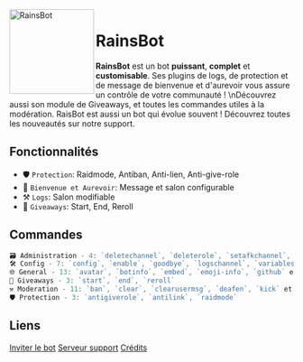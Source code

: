 <img width="150" height="150" align="left" alt="RainsBot" src="https://i.imgur.com/ZE3QXBIh.jpg">  

# RainsBot
**RainsBot** est un bot __puissant__, __complet__ et **customisable**. Ses plugins de logs, de protection et de message de bienvenue et d'aurevoir vous assure un contrôle de votre communauté ! \nDécouvrez aussi son module de Giveaways, et toutes les commandes utiles à la modération.
RaisBot est aussi un bot qui évolue souvent ! Découvrez toutes les nouveautés sur notre support.

## Fonctionnalités
* 🛡️ `Protection`: Raidmode, Antiban, Anti-lien, Anti-give-role
* 👋 `Bienvenue et Aurevoir`: Message et salon configurable
* ⚒️ `Logs`: Salon modifiable
* 🎉 `Giveaways`: Start, End, Reroll

## Commandes
```js
🗃️ Administration - 4: `deletechannel`, `deleterole`, `setafkchannel`, `slowmode`
🛠️ Config - 7: `config`, `enable`, `goodbye`, `logschannel`, `variables` et plus...
🌐 General - 13: `avatar`, `botinfo`, `embed`, `emoji-info`, `github` et plus...
🎉 Giveaways - 3: `start`, `end`, `reroll`
⚒️ Moderation - 11: `ban`, `clear`, `clearusermsg`, `deafen`, `kick` et plus...
🛡️ Protection - 3: `antigiverole`, `antilink`, `raidmode`
```

## Liens

[Inviter le bot](https://discord.com/oauth2/authorize?client_id=781911855299035217&scope=bot&permissions=2147483647)
[Serveur support](https://discord.gg/SSWQamBCFE)
[Crédits](https://github.com/Androz2091/)
